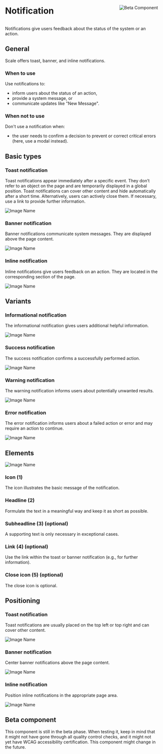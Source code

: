 <div style="display: inline-flex; align-items: center; justify-content: space-between; width: 100%;">
    <h1>Notification</h1>
    <img src="assets/beta.png" alt="Beta Component" />
</div>

Notifications give users feedback about the status of the system or an action.

## General

Scale offers toast, banner, and inline notifications.

### When to use

Use notifications to:

- inform users about the status of an action,
- provide a system message, or
- communicate updates like "New Message".

### When not to use

Don't use a notification when:

- the user needs to confirm a decision to prevent or correct critical errors (here, use a modal instead).

## Basic types

### Toast notification

Toast notifications appear immediately after a specific event. They don’t refer to an object on the page and are temporarily displayed in a global position.
Toast notifications can cover other content and hide automatically after a short time. Alternatively, users can actively close them. If necessary, use a link to
provide further information.

![Image Name](assets/3_components/notifications/toast.png)

### Banner notification

Banner notifications communicate system messages. They are displayed above the page content.

![Image Name](assets/3_components/notifications/banner.png)

### Inline notification

Inline notifications give users feedback on an action. They are located in the corresponding section of the page.

![Image Name](assets/3_components/notifications/inline.png)

## Variants

### Informational notification

The informational notification gives users additional helpful information.

![Image Name](assets/3_components/notifications/variant_info.png)

### Success notification

The success notification confirms a successfully performed action.

![Image Name](assets/3_components/notifications/variant_success.png)

### Warning notification

The warning notification informs users about potentially unwanted results.

![Image Name](assets/3_components/notifications/variant_warning.png)

### Error notification

The error notification informs users about a failed action or error and may require an action to continue.

![Image Name](assets/3_components/notifications/variant_error.png)

## Elements

![Image Name](assets/3_components/notifications/elements.png)

### Icon (1)

The icon illustrates the basic message of the notification.

### Headline (2)

Formulate the text in a meaningful way and keep it as short as possible.

### Subheadline (3) (optional)

A supporting text is only necessary in exceptional cases.

### Link (4) (optional)

Use the link within the toast or banner notification (e.g., for further information).

### Close icon (5) (optional)

The close icon is optional.

## Positioning

### Toast notification

Toast notifications are usually placed on the top left or top right and can cover other content.

![Image Name](assets/3_components/notifications/position_toast.png)

### Banner notification

Center banner notifications above the page content.

![Image Name](assets/3_components/notifications/position_banner.png)

### Inline notification

Position inline notifications in the appropriate page area.

![Image Name](assets/3_components/notifications/position_inline.png)

## Beta component

This component is still in the beta phase. When testing it, keep in mind that it might not have gone through all quality control checks, and it might not yet have WCAG accessibility certification. This component might change in the future.
